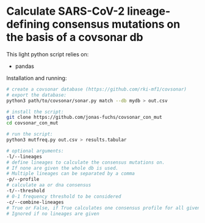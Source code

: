 # Calculate SARS-CoV-2 lineage-defining consensus mutations on the basis of a covsonar db

This light python script relies on:
* pandas


Installation and running:

```bash
# create a covsonar database (https://github.com/rki-mf1/covsonar)
# export the database:
python3 path/to/covsonar/sonar.py match --db mydb > out.csv

# install the script:
git clone https://github.com/jonas-fuchs/covsonar_con_mut
cd covsonar_con_mut

# run the script:
python3 mutfreq.py out.csv > results.tabular

# optional arguments:
-l/--lineages
# define lineages to calculate the consensus mutations on.
# If none are given the whole db is used.
# Multiple lineages can be separated by a comma
-p/--profile
# calculate aa or dna consensus
-t/--threshold
# 0-1 frequency threshold to be considered
-c/--combine-lineages
# True or False, if True calculates one consensus profile for all given lineages.
# Ignored if no lineages are given
```
